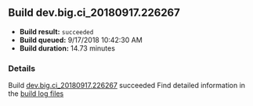 ## Build dev.big.ci_20180917.226267
- **Build result:** `succeeded`
- **Build queued:** 9/17/2018 10:42:30 AM
- **Build duration:** 14.73 minutes
### Details
Build [dev.big.ci_20180917.226267](https://winappstudio.visualstudio.com/web/build.aspx?pcguid=a4ef43be-68ce-4195-a619-079b4d9834c2&builduri=vstfs%3a%2f%2f%2fBuild%2fBuild%2f26267) succeeded
Find detailed information in the [build log files](https://uwpctdiags.blob.core.windows.net/buildlogs/dev.big.ci_20180917.226267_logs.zip)
